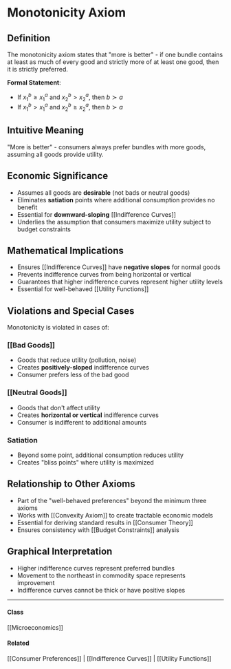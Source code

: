 # Monotonicity Axiom

## Definition
The monotonicity axiom states that "more is better" - if one bundle contains at least as much of every good and strictly more of at least one good, then it is strictly preferred.

**Formal Statement**: 
- If $x_1^b \geq x_1^a$ and $x_2^b > x_2^a$, then $b \succ a$
- If $x_1^b > x_1^a$ and $x_2^b \geq x_2^a$, then $b \succ a$

## Intuitive Meaning
"More is better" - consumers always prefer bundles with more goods, assuming all goods provide utility.

## Economic Significance
- Assumes all goods are **desirable** (not bads or neutral goods)
- Eliminates **satiation** points where additional consumption provides no benefit
- Essential for **downward-sloping** [[Indifference Curves]]
- Underlies the assumption that consumers maximize utility subject to budget constraints

## Mathematical Implications
- Ensures [[Indifference Curves]] have **negative slopes** for normal goods
- Prevents indifference curves from being horizontal or vertical
- Guarantees that higher indifference curves represent higher utility levels
- Essential for well-behaved [[Utility Functions]]

## Violations and Special Cases
Monotonicity is violated in cases of:

### [[Bad Goods]]
- Goods that reduce utility (pollution, noise)
- Creates **positively-sloped** indifference curves
- Consumer prefers less of the bad good

### [[Neutral Goods]]
- Goods that don't affect utility
- Creates **horizontal or vertical** indifference curves
- Consumer is indifferent to additional amounts

### Satiation
- Beyond some point, additional consumption reduces utility
- Creates "bliss points" where utility is maximized

## Relationship to Other Axioms
- Part of the "well-behaved preferences" beyond the minimum three axioms
- Works with [[Convexity Axiom]] to create tractable economic models
- Essential for deriving standard results in [[Consumer Theory]]
- Ensures consistency with [[Budget Constraints]] analysis

## Graphical Interpretation
- Higher indifference curves represent preferred bundles
- Movement to the northeast in commodity space represents improvement
- Indifference curves cannot be thick or have positive slopes

---
#### Class
[[Microeconomics]]
#### Related
[[Consumer Preferences]] | [[Indifference Curves]] | [[Utility Functions]]